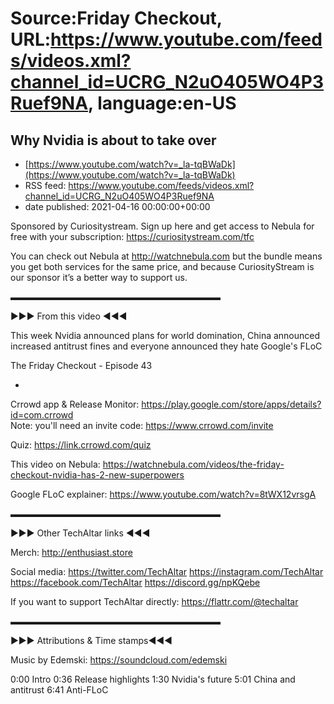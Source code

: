 # Source:Friday Checkout, URL:https://www.youtube.com/feeds/videos.xml?channel_id=UCRG_N2uO405WO4P3Ruef9NA, language:en-US

## Why Nvidia is about to take over
 - [https://www.youtube.com/watch?v=_la-tqBWaDk](https://www.youtube.com/watch?v=_la-tqBWaDk)
 - RSS feed: https://www.youtube.com/feeds/videos.xml?channel_id=UCRG_N2uO405WO4P3Ruef9NA
 - date published: 2021-04-16 00:00:00+00:00

Sponsored by Curiositystream. Sign up here and get access to Nebula for free with your subscription: https://curiositystream.com/tfc

You can check out Nebula at http://watchnebula.com but the bundle means you get both services for the same price, and because CuriosityStream is our sponsor it’s a better way to support us. 

▬▬▬▬▬▬▬▬▬▬▬▬▬▬▬▬▬▬▬▬▬▬▬▬

►►► From this video ◄◄◄

This week Nvidia announced plans for world domination, China announced increased antitrust fines and everyone announced they hate Google's FLoC

The Friday Checkout - Episode 43

-

Crrowd app & Release Monitor: https://play.google.com/store/apps/details?id=com.crrowd   
Note: you'll need an invite code: https://www.crrowd.com/invite

Quiz: https://link.crrowd.com/quiz   

This video on Nebula: https://watchnebula.com/videos/the-friday-checkout-nvidia-has-2-new-superpowers

Google FLoC explainer: https://www.youtube.com/watch?v=8tWX12vrsgA

▬▬▬▬▬▬▬▬▬▬▬▬▬▬▬▬▬▬▬▬▬▬▬▬

►►► Other TechAltar links ◄◄◄

Merch: 
http://enthusiast.store 

Social media: 
https://twitter.com/TechAltar 
https://instagram.com/TechAltar 
https://facebook.com/TechAltar 
https://discord.gg/npKQebe

If you want to support TechAltar directly: 
https://flattr.com/@techaltar 

▬▬▬▬▬▬▬▬▬▬▬▬▬▬▬▬▬▬▬▬▬▬▬▬

►►► Attributions & Time stamps◄◄◄

Music by Edemski: https://soundcloud.com/edemski 

0:00 Intro
0:36 Release highlights
1:30 Nvidia's future
5:01 China and antitrust
6:41 Anti-FLoC


